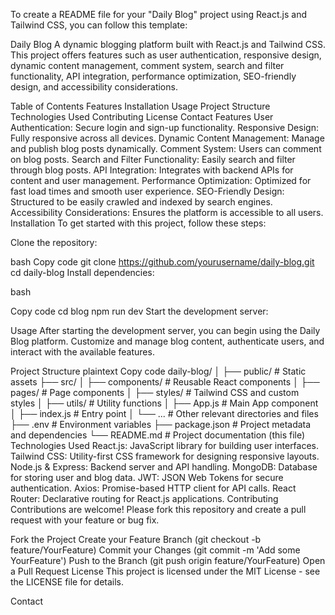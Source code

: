 
To create a README file for your "Daily Blog" project using React.js and Tailwind CSS, you can follow this template:

Daily Blog
A dynamic blogging platform built with React.js and Tailwind CSS. This project offers features such as user authentication, responsive design, dynamic content management, comment system, search and filter functionality, API integration, performance optimization, SEO-friendly design, and accessibility considerations.

Table of Contents
Features
Installation
Usage
Project Structure
Technologies Used
Contributing
License
Contact
Features
User Authentication: Secure login and sign-up functionality.
Responsive Design: Fully responsive across all devices.
Dynamic Content Management: Manage and publish blog posts dynamically.
Comment System: Users can comment on blog posts.
Search and Filter Functionality: Easily search and filter through blog posts.
API Integration: Integrates with backend APIs for content and user management.
Performance Optimization: Optimized for fast load times and smooth user experience.
SEO-Friendly Design: Structured to be easily crawled and indexed by search engines.
Accessibility Considerations: Ensures the platform is accessible to all users.
Installation
To get started with this project, follow these steps:

Clone the repository:

bash
Copy code
git clone https://github.com/yourusername/daily-blog.git
cd daily-blog
Install dependencies:

bash

Copy code
cd blog
npm run dev
Start the development server:



Usage
After starting the development server, you can begin using the Daily Blog platform. Customize and manage blog content, authenticate users, and interact with the available features.

Project Structure
plaintext
Copy code
daily-blog/
│
├── public/             # Static assets
├── src/
│   ├── components/     # Reusable React components
│   ├── pages/          # Page components
│   ├── styles/         # Tailwind CSS and custom styles
│   ├── utils/          # Utility functions
│   ├── App.js          # Main App component
│   ├── index.js        # Entry point
│   └── ...             # Other relevant directories and files
├── .env                # Environment variables
├── package.json        # Project metadata and dependencies
└── README.md           # Project documentation (this file)
Technologies Used
React.js: JavaScript library for building user interfaces.
Tailwind CSS: Utility-first CSS framework for designing responsive layouts.
Node.js & Express: Backend server and API handling.
MongoDB: Database for storing user and blog data.
JWT: JSON Web Tokens for secure authentication.
Axios: Promise-based HTTP client for API calls.
React Router: Declarative routing for React.js applications.
Contributing
Contributions are welcome! Please fork this repository and create a pull request with your feature or bug fix.

Fork the Project
Create your Feature Branch (git checkout -b feature/YourFeature)
Commit your Changes (git commit -m 'Add some YourFeature')
Push to the Branch (git push origin feature/YourFeature)
Open a Pull Request
License
This project is licensed under the MIT License - see the LICENSE file for details.

Contact
